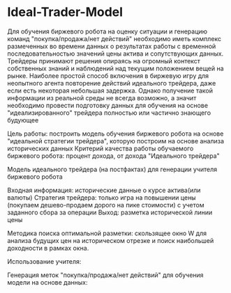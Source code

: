 # Ideal-Trader-Model

Для обучения биржевого робота на оценку ситуации и генерацию команд "покупка/продажа/нет действий" необходимо иметь комплекс размеченных во времени данных о результатах работы с временной последовательностью значений цены актива и сопутствующих данных. Трейдеры принимают решения опираясь на огромный контекст собственных знаний и наблюдений над текущим положением вещей на рынке. Наиболее простой способ включения в биржевую игру для неопытного агента повторение действий идеального трейдера, даже если есть некоторая небольшая задержка. Однако получение такой информации из реальной среды не всегда возможно, а значит необходимо провести  подготовку данных для обучения на основе "идеализированного" трейдера полностью или частично знающего будующее

Цель работы: построить модель обучения биржевого робота на основе "идеальной стратегии трейдера", которую построим на основе анализа исторических данных
Критерий качества работы обучаемого биржевого робота: процент дохода, от дохода "Идеального трейдера"

Модель идеального трейдера (на постфактах) для генерации учителя биржевого робота

Входная информация: исторические данные о курсе актива(или валюты)
Стратегия трейдера: только игра на повышении цены (покупаем дешево-продаем дорого на пике стоимости) с учетом заданного сбора за операции
Выход: разметка исторической линии цены 

Методика поиска оптимальной разметки: скользящее окно W для анализа будущих цен на историческом отрезке и поиск наибольшей доходности в рамках окна.

Использование учителя:

Генерация меток "покупка/продажа/нет действий" для обучения модели на основе данных: 
